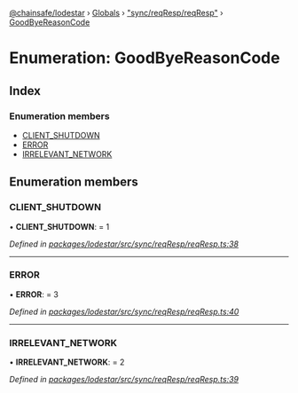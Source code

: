 [@chainsafe/lodestar](../README.md) › [Globals](../globals.md) › ["sync/reqResp/reqResp"](../modules/_sync_reqresp_reqresp_.md) › [GoodByeReasonCode](_sync_reqresp_reqresp_.goodbyereasoncode.md)

# Enumeration: GoodByeReasonCode

## Index

### Enumeration members

* [CLIENT_SHUTDOWN](_sync_reqresp_reqresp_.goodbyereasoncode.md#client_shutdown)
* [ERROR](_sync_reqresp_reqresp_.goodbyereasoncode.md#error)
* [IRRELEVANT_NETWORK](_sync_reqresp_reqresp_.goodbyereasoncode.md#irrelevant_network)

## Enumeration members

###  CLIENT_SHUTDOWN

• **CLIENT_SHUTDOWN**: = 1

*Defined in [packages/lodestar/src/sync/reqResp/reqResp.ts:38](https://github.com/ChainSafe/lodestar/blob/c806550/packages/lodestar/src/sync/reqResp/reqResp.ts#L38)*

___

###  ERROR

• **ERROR**: = 3

*Defined in [packages/lodestar/src/sync/reqResp/reqResp.ts:40](https://github.com/ChainSafe/lodestar/blob/c806550/packages/lodestar/src/sync/reqResp/reqResp.ts#L40)*

___

###  IRRELEVANT_NETWORK

• **IRRELEVANT_NETWORK**: = 2

*Defined in [packages/lodestar/src/sync/reqResp/reqResp.ts:39](https://github.com/ChainSafe/lodestar/blob/c806550/packages/lodestar/src/sync/reqResp/reqResp.ts#L39)*
